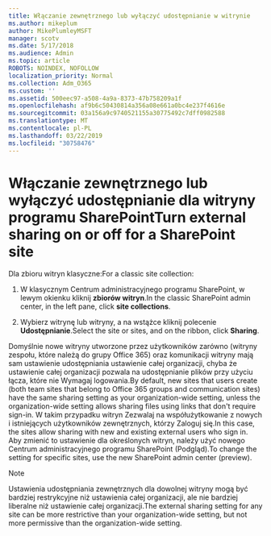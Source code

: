 ```yaml
---
title: Włączanie zewnętrznego lub wyłączyć udostępnianie w witrynie
ms.author: mikeplum
author: MikePlumleyMSFT
manager: scotv
ms.date: 5/17/2018
ms.audience: Admin
ms.topic: article
ROBOTS: NOINDEX, NOFOLLOW
localization_priority: Normal
ms.collection: Adm_O365
ms.custom: ''
ms.assetid: 500eec97-a508-4a9a-8373-47b758209a1f
ms.openlocfilehash: af9b6c50430814a356a08e661a0bc4e237f4616e
ms.sourcegitcommit: 03a156a9c9740521155a30775492c7dff0982588
ms.translationtype: MT
ms.contentlocale: pl-PL
ms.lasthandoff: 03/22/2019
ms.locfileid: "30758476"
---
```

# <a name="turn-external-sharing-on-or-off-for-a-sharepoint-site"></a><span data-ttu-id="5cf7a-102">Włączanie zewnętrznego lub wyłączyć udostępnianie dla witryny programu SharePoint</span><span class="sxs-lookup"><span data-stu-id="5cf7a-102">Turn external sharing on or off for a SharePoint site</span></span>

<span data-ttu-id="5cf7a-103">Dla zbioru witryn klasyczne:</span><span class="sxs-lookup"><span data-stu-id="5cf7a-103">For a classic site collection:</span></span>
  
1. <span data-ttu-id="5cf7a-104">W klasycznym Centrum administracyjnego programu SharePoint, w lewym okienku kliknij **zbiorów witryn**.</span><span class="sxs-lookup"><span data-stu-id="5cf7a-104">In the classic SharePoint admin center, in the left pane, click **site collections**.</span></span>
    
2. <span data-ttu-id="5cf7a-105">Wybierz witrynę lub witryny, a na wstążce kliknij polecenie **Udostępnianie**.</span><span class="sxs-lookup"><span data-stu-id="5cf7a-105">Select the site or sites, and on the ribbon, click **Sharing**.</span></span>
    
<span data-ttu-id="5cf7a-106">Domyślnie nowe witryny utworzone przez użytkowników zarówno (witryny zespołu, które należą do grupy Office 365) oraz komunikacji witryny mają sam ustawienie udostępniania ustawienie całej organizacji, chyba że ustawienie całej organizacji pozwala na udostępnianie plików przy użyciu łącza, które nie Wymagaj logowania.</span><span class="sxs-lookup"><span data-stu-id="5cf7a-106">By default, new sites that users create (both team sites that belong to Office 365 groups and communication sites) have the same sharing setting as your organization-wide setting, unless the organization-wide setting allows sharing files using links that don't require sign-in.</span></span> <span data-ttu-id="5cf7a-107">W takim przypadku witryn Zezwalaj na współużytkowanie z nowych i istniejących użytkowników zewnętrznych, którzy Zaloguj się.</span><span class="sxs-lookup"><span data-stu-id="5cf7a-107">In this case, the sites allow sharing with new and existing external users who sign in.</span></span> <span data-ttu-id="5cf7a-108">Aby zmienić to ustawienie dla określonych witryn, należy użyć nowego Centrum administracyjnego programu SharePoint (Podgląd).</span><span class="sxs-lookup"><span data-stu-id="5cf7a-108">To change the setting for specific sites, use the new SharePoint admin center (preview).</span></span>
  
> [!NOTE]
> <span data-ttu-id="5cf7a-109">Ustawienia udostępniania zewnętrznych dla dowolnej witryny mogą być bardziej restrykcyjne niż ustawienia całej organizacji, ale nie bardziej liberalne niż ustawienie całej organizacji.</span><span class="sxs-lookup"><span data-stu-id="5cf7a-109">The external sharing setting for any site can be more restrictive than your organization-wide setting, but not more permissive than the organization-wide setting.</span></span> 
  

